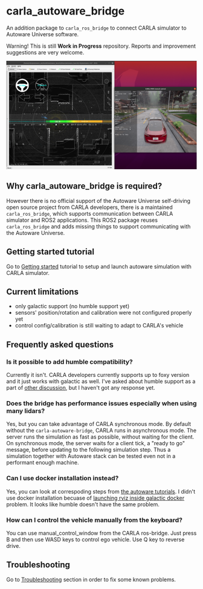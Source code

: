 # carla_autoware_bridge
An addition package to `carla_ros_bridge` to connect CARLA simulator to Autoware Universe software.

Warning! This is still **Work in Progress** repository. Reports and improvement suggestions are very welcome.

![demo](images/demo.png)

## Why carla_autoware_bridge is required?

However there is no official support of the Autoware Universe self-driving open source project from CARLA developers, there is a maintained `carla_ros_bridge`, which supports communication between CARLA simulator and ROS2 applications. This ROS2 package reuses `carla_ros_bridge` and adds missing things to support communicating with the Autoware Universe.

## Getting started tutorial

Go to [Getting started](getting-started.md) tutorial to setup and launch autoware simulation with CARLA simulator.

## Current limitations

* only galactic support (no humble support yet)
* sensors' position/rotation and calibration were not configured properly yet
* control config/calibration is still waiting to adapt to CARLA's vehicle

## Frequently asked questions

### Is it possible to add humble compatibility?

Currently it isn't. CARLA developers currently supports up to foxy version and it just works with galactic as well. I've asked about humble support as a part of [other discussion](https://github.com/carla-simulator/carla/discussions/6305), but I haven't got any response yet.

### Does the bridge has performance issues especially when using many lidars?

Yes, but you can take advantage of CARLA synchronous mode. By default without the `carla-autoware-bridge`, CARLA runs in asynchronous mode. The server runs the simulation as fast as possible, without waiting for the client. On synchronous mode, the server waits for a client tick, a "ready to go" message, before updating to the following simulation step. Thus a simulation together with Autoware stack can be tested even not in a performant enough machine.

### Can I use docker installation instead?

Yes, you can look at correspoding steps from [the autoware tutorials](https://autowarefoundation.github.io/autoware-documentation/galactic/installation/autoware/docker-installation/). I didn't use docker installation becuase of [launching rviz inside galactic docker](troubleshooting.md#launching-rviz-inside-galactic-docker) problem. It looks like humble doesn't have the same problem.

### How can I control the vehicle manually from the keyboard?

You can use manual_control_window from the CARLA ros-bridge. Just press B and then use WASD keys to control ego vehicle. Use Q key to reverse drive.

## Troubleshooting

Go to [Troubleshooting](troubleshooting.md) section in order to fix some known problems.
